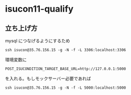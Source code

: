 # isucon11-qualify

## 立ち上げ方

mysql につなげるようにするため

```
ssh isucon@35.76.156.15 -g -N -f -L 3306:localhost:3306
```

環境変数に

```
POST_ISUCONDITION_TARGET_BASE_URL=http://127.0.0.1:5000
```

を入れる。もしモックサーバー必要であれば

```
ssh isucon@35.76.156.15 -g -N -f -L 5000:localhost:5000
```
